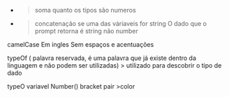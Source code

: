+ > soma quanto os tipos são numeros
+ > concatenação se uma das váriaveis for  string
O dado que o prompt retorna é string não number

camelCase
Em ingles
Sem  espaços e acentuações


typeOf ( palavra reservada, é uma palavra que já existe dentro da linguagem e não podem ser utilizadas) > utilizado para descobrir o tipo de dado

typeO variavel
Number()
bracket pair >color